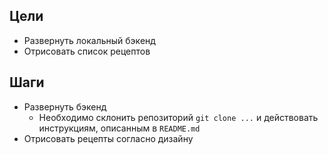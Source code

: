 ## Цели
- Развернуть локальный бэкенд
- Отрисовать список рецептов
## Шаги
- Развернуть бэкенд
	- Необходимо склонить репозиторий `git clone ...` и действовать инструкциям, описанным в `README.md`
- Отрисовать рецепты согласно дизайну